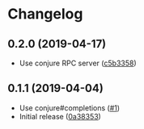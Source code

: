 # Changelog

## 0.2.0 (2019-04-17)

- Use conjure RPC server ([c5b3358](https://github.com/jlesquembre/coc-conjure/commit/c5b3358))

## 0.1.1 (2019-04-04)

- Use conjure#completions ([#1](https://github.com/jlesquembre/coc-conjure/pull/1))
- Initial release ([0a38353](https://github.com/jlesquembre/coc-conjure/commit/0a3835355d9325f8af3e72dfa0eb26cb7b7c216a))
